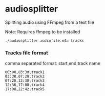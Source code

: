 # audiosplitter
Splitting audio using FFmpeg from a text file

Note: Requires ffmpeg to be installed

```
./audiosplitter audiofile.m4a tracks
```

### Tracks file format

comma separated format: start,end,track name
```
00:00,03:30,track1
03:30,07:20,track2
07:20,12:30,track3
12:30,17:08,track4
17:08,22:42,track5
```
